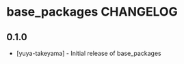 base_packages CHANGELOG
=======================

0.1.0
-----
- [yuya-takeyama] - Initial release of base_packages
